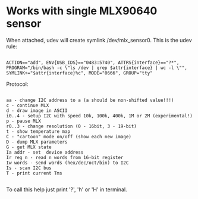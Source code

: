 Works with single MLX90640 sensor
=================================

When attached, udev will create symlink /dev/mlx_sensor0. This is the udev rule:

```

ACTION=="add", ENV{USB_IDS}=="0483:5740", ATTRS{interface}=="?*", PROGRAM="/bin/bash -c \"ls /dev | grep $attr{interface} | wc -l \"", SYMLINK+="$attr{interface}%c", MODE="0666", GROUP="tty"

```

Protocol:

```

aa - change I2C address to a (a should be non-shifted value!!!)
c - continue MLX
d - draw image in ASCII
i0..4 - setup I2C with speed 10k, 100k, 400k, 1M or 2M (experimental!)
p - pause MLX
r0..3 - change resolution (0 - 16bit, 3 - 19-bit)
t - show temperature map
C - "cartoon" mode on/off (show each new image)
D - dump MLX parameters
G - get MLX state
Ia addr - set  device address
Ir reg n - read n words from 16-bit register
Iw words - send words (hex/dec/oct/bin) to I2C
Is - scan I2C bus
T - print current Tms


```

To call this help just print '?', 'h' or 'H' in terminal.
